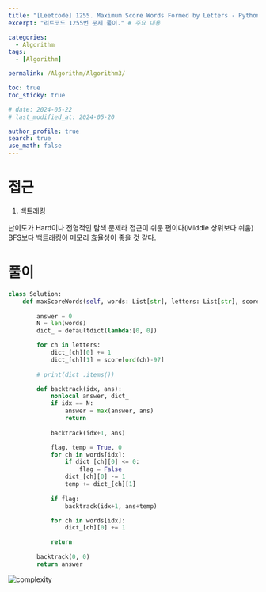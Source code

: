 ```yaml
---
title: "[Leetcode] 1255. Maximum Score Words Formed by Letters - Python, Backtrack"
excerpt: "리트코드 1255번 문제 풀이." # 주요 내용

categories:
  - Algorithm
tags:
  - [Algorithm]

permalink: /Algorithm/Algorithm3/

toc: true
toc_sticky: true

# date: 2024-05-22
# last_modified_at: 2024-05-20

author_profile: true
search: true
use_math: false
---
```


# 접근

1. 백트래킹

난이도가 Hard이나 전형적인 탐색 문제라 접근이 쉬운 편이다(Middle 상위보다 쉬움)
BFS보다 백트래킹이 메모리 효율성이 좋을 것 같다.

# 풀이

```python
class Solution:
    def maxScoreWords(self, words: List[str], letters: List[str], score: List[int]) -> int:
        
        answer = 0
        N = len(words)
        dict_ = defaultdict(lambda:[0, 0])

        for ch in letters:
            dict_[ch][0] += 1
            dict_[ch][1] = score[ord(ch)-97]
        
        # print(dict_.items())

        def backtrack(idx, ans):
            nonlocal answer, dict_
            if idx == N:
                answer = max(answer, ans)
                return
            
            backtrack(idx+1, ans)

            flag, temp = True, 0
            for ch in words[idx]:
                if dict_[ch][0] <= 0:
                    flag = False
                dict_[ch][0] -= 1
                temp += dict_[ch][1]
            
            if flag:
                backtrack(idx+1, ans+temp)

            for ch in words[idx]:
                dict_[ch][0] += 1

            return
        
        backtrack(0, 0)
        return answer

```
![complexity]({{site.url}}/assets/images/posts_img/2024-05-24-1/image.png)